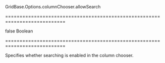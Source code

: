<!--id-->GridBase.Options.columnChooser.allowSearch<!--/id-->
===========================================================================
<!--default-->false<!--/default-->
<!--type-->Boolean<!--/type-->
===========================================================================

<!--shortDescription-->
Specifies whether searching is enabled in the column chooser.
<!--/shortDescription-->

<!--fullDescription-->

<!--/fullDescription-->